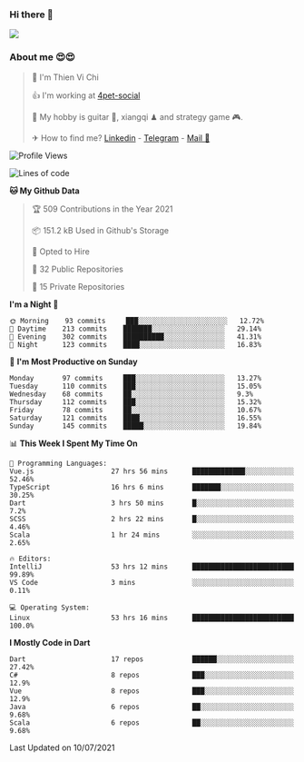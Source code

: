 ### Hi there 👋
![](https://media1.tenor.com/images/9aa4aee77151757a310fcdb4b8fd2a0a/tenor.gif?itemid=12671405)

### About me 😍😍

> 🙎 I'm Thien Vi Chi
> 
> 👍 I'm working at [4pet-social](https://github.com/4pet-social)
>
> 🥞 My hobby is guitar 🎸, xiangqi ♟ and strategy game 🎮.
> 
> ✈ How to find me? [Linkedin](https://www.linkedin.com/in/tvc12/) - [Telegram](https://t.me/yeutham212) - [Mail 📧](mailto:meomeocf98@gmail.com)
> 

<!--START_SECTION:waka-->
![Profile Views](http://img.shields.io/badge/Profile%20Views-7-blue)

![Lines of code](https://img.shields.io/badge/From%20Hello%20World%20I%27ve%20Written-745135%20lines%20of%20code-blue)

**🐱 My Github Data** 

> 🏆 509 Contributions in the Year 2021
 > 
> 📦 151.2 kB Used in Github's Storage 
 > 
> 💼 Opted to Hire
 > 
> 📜 32 Public Repositories 
 > 
> 🔑 15 Private Repositories  
 > 
**I'm a Night 🦉** 

```text
🌞 Morning    93 commits     ███░░░░░░░░░░░░░░░░░░░░░░   12.72% 
🌆 Daytime    213 commits    ███████░░░░░░░░░░░░░░░░░░   29.14% 
🌃 Evening    302 commits    ██████████░░░░░░░░░░░░░░░   41.31% 
🌙 Night      123 commits    ████░░░░░░░░░░░░░░░░░░░░░   16.83%

```
📅 **I'm Most Productive on Sunday** 

```text
Monday       97 commits     ███░░░░░░░░░░░░░░░░░░░░░░   13.27% 
Tuesday      110 commits    ███░░░░░░░░░░░░░░░░░░░░░░   15.05% 
Wednesday    68 commits     ██░░░░░░░░░░░░░░░░░░░░░░░   9.3% 
Thursday     112 commits    ███░░░░░░░░░░░░░░░░░░░░░░   15.32% 
Friday       78 commits     ██░░░░░░░░░░░░░░░░░░░░░░░   10.67% 
Saturday     121 commits    ████░░░░░░░░░░░░░░░░░░░░░   16.55% 
Sunday       145 commits    █████░░░░░░░░░░░░░░░░░░░░   19.84%

```


📊 **This Week I Spent My Time On** 

```text
💬 Programming Languages: 
Vue.js                   27 hrs 56 mins      █████████████░░░░░░░░░░░░   52.46% 
TypeScript               16 hrs 6 mins       ███████░░░░░░░░░░░░░░░░░░   30.25% 
Dart                     3 hrs 50 mins       █░░░░░░░░░░░░░░░░░░░░░░░░   7.2% 
SCSS                     2 hrs 22 mins       █░░░░░░░░░░░░░░░░░░░░░░░░   4.46% 
Scala                    1 hr 24 mins        ░░░░░░░░░░░░░░░░░░░░░░░░░   2.65%

🔥 Editors: 
IntelliJ                 53 hrs 12 mins      █████████████████████████   99.89% 
VS Code                  3 mins              ░░░░░░░░░░░░░░░░░░░░░░░░░   0.11%

💻 Operating System: 
Linux                    53 hrs 16 mins      █████████████████████████   100.0%

```

**I Mostly Code in Dart** 

```text
Dart                     17 repos            ██████░░░░░░░░░░░░░░░░░░░   27.42% 
C#                       8 repos             ███░░░░░░░░░░░░░░░░░░░░░░   12.9% 
Vue                      8 repos             ███░░░░░░░░░░░░░░░░░░░░░░   12.9% 
Java                     6 repos             ██░░░░░░░░░░░░░░░░░░░░░░░   9.68% 
Scala                    6 repos             ██░░░░░░░░░░░░░░░░░░░░░░░   9.68%

```



 Last Updated on 10/07/2021
<!--END_SECTION:waka-->